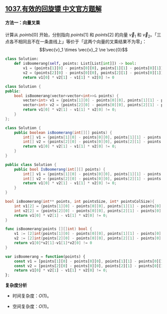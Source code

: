## [1037.有效的回旋镖 中文官方题解](https://leetcode.cn/problems/valid-boomerang/solutions/100000/you-xiao-de-hui-xuan-biao-by-leetcode-so-yqby)
#### 方法一：向量叉乘

计算从 $\textit{points}[0]$ 开始，分别指向 $\textit{points}[1]$ 和 $\textit{points}[2]$ 的向量 $\vec{v}_1$ 和 $\vec{v}_2$。「三点各不相同且不在一条直线上」等价于「这两个向量的叉乘结果不为零」：
$$\vec{v}_1 \times \vec{v}_2 \ne \vec{0}$$

```Python [sol1-Python3]
class Solution:
    def isBoomerang(self, points: List[List[int]]) -> bool:
        v1 = (points[1][0] - points[0][0], points[1][1] - points[0][1])
        v2 = (points[2][0] - points[0][0], points[2][1] - points[0][1])
        return v1[0] * v2[1] - v1[1] * v2[0] != 0
```

```C++ [sol1-C++]
class Solution {
public:
    bool isBoomerang(vector<vector<int>>& points) {
        vector<int> v1 = {points[1][0] - points[0][0], points[1][1] - points[0][1]};
        vector<int> v2 = {points[2][0] - points[0][0], points[2][1] - points[0][1]};
        return v1[0] * v2[1] - v1[1] * v2[0] != 0;
    }
};
```

```Java [sol1-Java]
class Solution {
    public boolean isBoomerang(int[][] points) {
        int[] v1 = {points[1][0] - points[0][0], points[1][1] - points[0][1]};
        int[] v2 = {points[2][0] - points[0][0], points[2][1] - points[0][1]};
        return v1[0] * v2[1] - v1[1] * v2[0] != 0;
    }
}
```

```C# [sol1-C#]
public class Solution {
    public bool IsBoomerang(int[][] points) {
        int[] v1 = {points[1][0] - points[0][0], points[1][1] - points[0][1]};
        int[] v2 = {points[2][0] - points[0][0], points[2][1] - points[0][1]};
        return v1[0] * v2[1] - v1[1] * v2[0] != 0;
    }
}
```

```C [sol1-C]
bool isBoomerang(int** points, int pointsSize, int* pointsColSize){
    int v1[2] = {points[1][0] - points[0][0], points[1][1] - points[0][1]};
    int v2[2] = {points[2][0] - points[0][0], points[2][1] - points[0][1]};
    return v1[0] * v2[1] - v1[1] * v2[0] != 0;
}
```

```go [sol1-Golang]
func isBoomerang(points [][]int) bool {
    v1 := [2]int{points[1][0] - points[0][0], points[1][1] - points[0][1]}
    v2 := [2]int{points[2][0] - points[0][0], points[2][1] - points[0][1]}
    return v1[0]*v2[1]-v1[1]*v2[0] != 0
}
```

```JavaScript [sol1-JavaScript]
var isBoomerang = function(points) {
    const v1 = [points[1][0] - points[0][0], points[1][1] - points[0][1]];
    const v2 = [points[2][0] - points[0][0], points[2][1] - points[0][1]];
    return v1[0] * v2[1] - v1[1] * v2[0] != 0;
};
```

**复杂度分析**

+ 时间复杂度：$O(1)$。

+ 空间复杂度：$O(1)$。